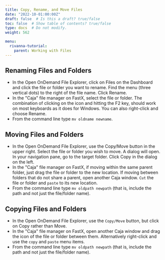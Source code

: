```yaml
---
title: Copy, Rename, and Move Files
date: "2022-10-01:00:00Z"
draft: false  # Is this a draft? true/false
toc: false  # Show table of contents? true/false
type: docs  # Do not modify.
weight: 562

menu:
  rivanna-tutorial:
    parent: Working with Files
---
```


## Renaming Files and Folders
* In the Open OnDemand File Explorer, click on Files on the Dashboard and click the file or folder you want to rename.  Find the menu (three vertical dots) to the right of the file name.  Click Rename.
* In the "Caja" file manager on FastX, select the file or folder.  The combination of clicking on the icon and hitting the F2 key, should work on most keyboards as it does for Windows.  You can also right-click and choose Rename. 
* From the command line type `mv oldname newname`.

## Moving Files and Folders
* In the Open OnDemand File Explorer, use the Copy/Move button in the upper right.  Select the file or folder you wish to move.  A dialog will open.  In your navigation pane, go to the target folder.  Click Copy in the dialog on the left.   
* In the "Caja" file manager on FastX, if moving within the same parent folder, just drag the file or folder to the new location.  If moving between folders that do not share a parent, open another Caja window.  `Cut` the file or folder and `paste` to its new location.
* From the command line type `mv oldpath newpath` (that is, include the path and not just the file/folder name).

## Copying Files and Folders
* In the Open OnDemand File Explorer, use the `Copy/Move` button, but click on Copy rather than Move.
* In the "Caja" file manager on FastX, open another Caja window and drag the icon of the file or folder between them.  Alternatively right-click and use the `copy` and `paste` menu items.
* From the command line type `mv oldpath newpath` (that is, include the path and not just the file/folder name).
